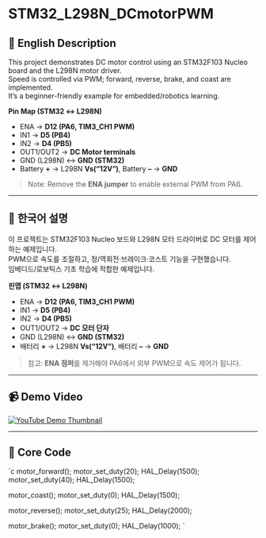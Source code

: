 ﻿# STM32_L298N_DCmotorPWM

## 📌 English Description
This project demonstrates DC motor control using an STM32F103 Nucleo board and the L298N motor driver.  
Speed is controlled via PWM; forward, reverse, brake, and coast are implemented.  
It’s a beginner-friendly example for embedded/robotics learning.

**Pin Map (STM32 ↔ L298N)**  
- ENA → **D12 (PA6, TIM3_CH1 PWM)**  
- IN1 → **D5 (PB4)**  
- IN2 → **D4 (PB5)**  
- OUT1/OUT2 → **DC Motor terminals**  
- GND (L298N) ↔ **GND (STM32)**  
- Battery **+** → L298N **Vs(“12V”)**, Battery **–** → **GND**  
> Note: Remove the **ENA jumper** to enable external PWM from PA6.

---

## 📌 한국어 설명
이 프로젝트는 STM32F103 Nucleo 보드와 L298N 모터 드라이버로 DC 모터를 제어하는 예제입니다.  
PWM으로 속도를 조절하고, 정/역회전·브레이크·코스트 기능을 구현했습니다.  
임베디드/로보틱스 기초 학습에 적합한 예제입니다.

**핀맵 (STM32 ↔ L298N)**  
- ENA → **D12 (PA6, TIM3_CH1 PWM)**  
- IN1 → **D5 (PB4)**  
- IN2 → **D4 (PB5)**  
- OUT1/OUT2 → **DC 모터 단자**  
- GND (L298N) ↔ **GND (STM32)**  
- 배터리 **+** → L298N **Vs(“12V”)**, 배터리 **–** → **GND**  
> 참고: **ENA 점퍼**를 제거해야 PA6에서 외부 PWM으로 속도 제어가 됩니다.

---

## 📹 Demo Video
[![YouTube Demo Thumbnail](https://img.youtube.com/vi/2Z3h3-cMfJA/0.jpg)](https://youtu.be/2Z3h3-cMfJA)

---

## 🔹 Core Code
`c
motor_forward();
motor_set_duty(20); HAL_Delay(1500);
motor_set_duty(40); HAL_Delay(1500);

motor_coast(); motor_set_duty(0); HAL_Delay(1500);

motor_reverse();
motor_set_duty(25); HAL_Delay(2000);

motor_brake(); motor_set_duty(0); HAL_Delay(1000);
`



